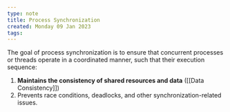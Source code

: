 ```yaml
---
type: note
title: Process Synchronization
created: Monday 09 Jan 2023
tags: 
---
```


The goal of process synchronization is to ensure that concurrent processes or threads operate in a coordinated manner, such that their execution sequence:

1) **Maintains the consistency of shared resources and data** ([[Data Consistency]])
2) Prevents race conditions, deadlocks, and other synchronization-related issues.
